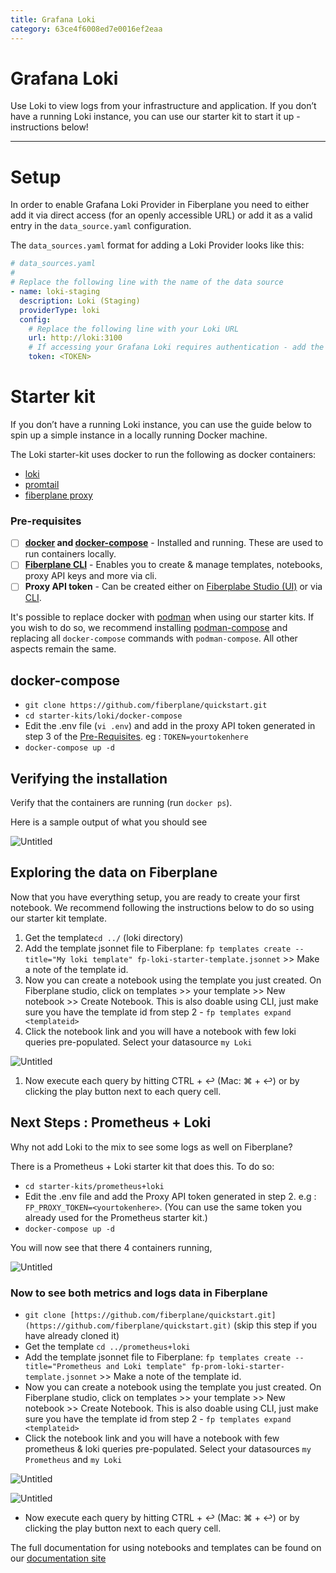 ```yaml
---
title: Grafana Loki
category: 63ce4f6008ed7e0016ef2eaa
---
```

# Grafana Loki

Use Loki to view logs from your infrastructure and application. If you don’t have a running Loki instance, you can use our starter kit to start it up - instructions below!

---

# Setup

In order to enable Grafana Loki Provider in Fiberplane you need to either add it via direct access (for an openly accessible URL) or add it as a valid entry in the `data_source.yaml` configuration.

The `data_sources.yaml` format for adding a Loki Provider looks like this:

```yaml
# data_sources.yaml
#
# Replace the following line with the name of the data source
- name: loki-staging
  description: Loki (Staging)
  providerType: loki
  config:
    # Replace the following line with your Loki URL
    url: http://loki:3100
    # If accessing your Grafana Loki requires authentication - add the token (Bearer or Basic) below
    token: <TOKEN>
```

# Starter kit

If you don’t have a running Loki instance, you can use the guide below to spin up a simple instance in a locally running Docker machine.

The Loki starter-kit uses docker to run the following as docker containers:

- [loki](https://grafana.com/docs/loki/latest/)
- [promtail](https://grafana.com/docs/loki/latest/clients/promtail/)
- [fiberplane proxy](https://docs.fiberplane.com/quickstart/set-up-the-fiberplane-proxy)

### Pre-requisites

- [ ]  **[docker](https://docs.docker.com/get-docker/) and [docker-compose](https://docs.docker.com/compose/install/)** - Installed and running. These are used  to run containers locally.
- [ ]  **[Fiberplane CLI](https://docs.fiberplane.com/quickstart/set-up-the-fiberplane-proxy-with-the-cli#3b87d09b5321477cb6268caed0b5f9ae)** - Enables you to create & manage templates, notebooks, proxy API keys and more via cli.
- [ ]  **Proxy API token** - Can be created either on [Fiberplabe Studio (UI)](https://docs.fiberplane.com/quickstart/set-up-the-fiberplane-proxy#cae32ee6460b490a98aa0ecf7fd82a71) or via [CLI](https://docs.fiberplane.com/quickstart/set-up-the-fiberplane-proxy-with-the-cli#5bcaeea073a043f3a384d3f35640ca1e).

It's possible to replace docker with [podman](https://podman.io/) when using our starter kits. If you wish to do so, we recommend installing [podman-compose](https://github.com/containers/podman-compose) and replacing all `docker-compose` commands with `podman-compose`. All other aspects remain the same.

## docker-compose

- `git clone https://github.com/fiberplane/quickstart.git`
- `cd starter-kits/loki/docker-compose`
- Edit the .env file (`vi .env`) and add in the proxy API token generated in step 3 of the [Pre-Requisites](Grafana%20Loki%20108c2f8f54ae49ba8f67fd527f1149c8.md). eg : `TOKEN=yourtokenhere`
- `docker-compose up -d`

## Verifying the installation

Verify that the containers are running (run `docker ps`).

Here is a sample output of what you should see

![Untitled](Grafana%20Loki%20108c2f8f54ae49ba8f67fd527f1149c8/Untitled.png)

## Exploring the data on Fiberplane

Now that you have everything setup, you are ready to create your first notebook. We recommend following the instructions below to do so using our starter kit template.

1. Get the template`cd ../` (loki directory)
2. Add the template jsonnet file to Fiberplane: `fp templates create --title="My loki template" fp-loki-starter-template.jsonnet` >> Make a note of the template id.
3. Now you can create a notebook using the template you just created. On Fiberplane studio, click on templates >> your template >> New notebook >> Create Notebook. This is also doable using CLI, just make sure you have the template id from step 2 - `fp templates expand <templateid>`
4. Click the notebook link and you will have a notebook with few loki queries pre-populated. Select your datasource `my Loki`

![Untitled](../Set%20up%20Prometheus%20with%20Fiberplane%20d40f05dec1f74ad280420473c4ed4ad6/Untitled%202.png)

1. Now execute each query by hitting CTRL + ↩︎ (Mac: ⌘ + ↩︎) or by clicking the play button next to each query cell.

## Next Steps : Prometheus + Loki

Why not add Loki to the mix to see some logs as well on Fiberplane? 

There is a Prometheus + Loki starter kit that does this. To do so:

- `cd starter-kits/prometheus+loki`
- Edit the .env file and add the Proxy API token generated in step 2. e.g : `FP_PROXY_TOKEN=<yourtokenhere>`. (You can use the same token you already used for the Prometheus starter kit.)
- `docker-compose up -d`

You will now see that there 4 containers running,

![Untitled](../Set%20up%20Prometheus%20with%20Fiberplane%20d40f05dec1f74ad280420473c4ed4ad6/Untitled.png)

### Now to see both metrics and logs data in Fiberplane

- `git clone [https://github.com/fiberplane/quickstart.git](https://github.com/fiberplane/quickstart.git)` (skip this step if you have already cloned it)
- Get the template `cd ../prometheus+loki`
- Add the template jsonnet file to Fiberplane: `fp templates create --title="Prometheus and Loki template" fp-prom-loki-starter-template.jsonnet` >> Make a note of the template id.
- Now you can create a notebook using the template you just created. On Fiberplane studio, click on templates >> your template >> New notebook >> Create Notebook. This is also doable using CLI, just make sure you have the template id from step 2 - `fp templates expand <templateid>`
- Click the notebook link and you will have a notebook with few prometheus & loki queries pre-populated. Select your datasources `my Prometheus` and `my Loki`

![Untitled](../Set%20up%20Prometheus%20with%20Fiberplane%20d40f05dec1f74ad280420473c4ed4ad6/Untitled%201.png)

![Untitled](../Set%20up%20Prometheus%20with%20Fiberplane%20d40f05dec1f74ad280420473c4ed4ad6/Untitled%202.png)

- Now execute each query by hitting CTRL + ↩︎ (Mac: ⌘ + ↩︎) or by clicking the play button next to each query cell.

The full documentation for using notebooks and templates can be found on our [documentation site](https://docs.fiberplane.com/)
